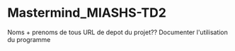 # Mastermind_MIASHS-TD2
Noms + prenoms de tous
URL de depot du projet??
Documenter l'utilisation du programme
